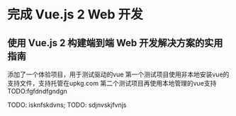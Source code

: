 # 完成 Vue.js 2 Web 开发

## 使用 Vue.js 2 构建端到端 Web 开发解决方案的实用指南

添加了一个体验项目，用于测试驱动的vue
第一个测试项目使用非本地安装vue的支持文件，支持托管在upkg.com
第二个测试项目再使用本地管理的vue支持
TODO:fgfdndfgndgn

TODO: isknfskdvns;
TODO: sdjnvskjfvnjs
